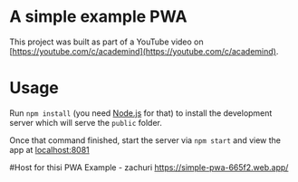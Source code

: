 # A simple example PWA
This project was built as part of a YouTube video on [https://youtube.com/c/academind](https://youtube.com/c/academind).

# Usage
Run `npm install` (you need [Node.js](https://nodejs.org) for that) to install the development server which will serve the `public` folder.

Once that command finished, start the server via `npm start` and view the app at [localhost:8081](http://localhost:8081)

#Host for thisi PWA Example - zachuri
https://simple-pwa-665f2.web.app/
